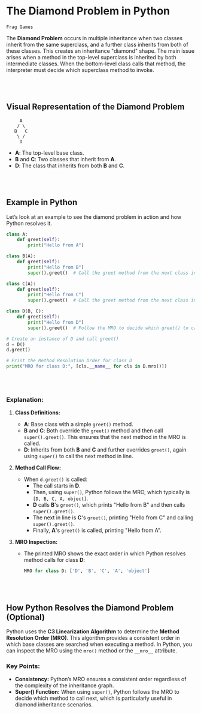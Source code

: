 # The Diamond Problem in Python
`Frag Games`

The **Diamond Problem** occurs in multiple inheritance when two classes inherit from the same superclass, and a further class inherits from both of these classes. This creates an inheritance "diamond" shape. The main issue arises when a method in the top-level superclass is inherited by both intermediate classes. When the bottom-level class calls that method, the interpreter must decide which superclass method to invoke.

<br><br>

## Visual Representation of the Diamond Problem

```
     A
    / \
   B   C
    \ /
     D
```

- **A**: The top-level base class.
- **B** and **C**: Two classes that inherit from **A**.
- **D**: The class that inherits from both **B** and **C**.

<br><br>

## Example in Python

Let’s look at an example to see the diamond problem in action and how Python resolves it.

```python
class A:
    def greet(self):
        print("Hello from A")

class B(A):
    def greet(self):
        print("Hello from B")
        super().greet()  # Call the greet method from the next class in the MRO

class C(A):
    def greet(self):
        print("Hello from C")
        super().greet()  # Call the greet method from the next class in the MRO

class D(B, C):
    def greet(self):
        print("Hello from D")
        super().greet()  # Follow the MRO to decide which greet() to call next

# Create an instance of D and call greet()
d = D()
d.greet()

# Print the Method Resolution Order for class D
print("MRO for class D:", [cls.__name__ for cls in D.mro()])
```
<br><br>

### Explanation:
1. **Class Definitions:**
   - **A**: Base class with a simple `greet()` method.
   - **B** and **C**: Both override the `greet()` method and then call `super().greet()`. This ensures that the next method in the MRO is called.
   - **D**: Inherits from both **B** and **C** and further overrides `greet()`, again using `super()` to call the next method in line.

2. **Method Call Flow:**
   - When `d.greet()` is called:
     - The call starts in **D**.
     - Then, using `super()`, Python follows the MRO, which typically is `[D, B, C, A, object]`.
     - **D** calls **B**'s `greet()`, which prints "Hello from B" and then calls `super().greet()`.
     - The next in line is **C**'s `greet()`, printing "Hello from C" and calling `super().greet()`.
     - Finally, **A**'s `greet()` is called, printing "Hello from A".

3. **MRO Inspection:**
   - The printed MRO shows the exact order in which Python resolves method calls for class **D**:
     ```python
     MRO for class D: ['D', 'B', 'C', 'A', 'object']
     ```



<br><br>

## How Python Resolves the Diamond Problem (Optional)

Python uses the **C3 Linearization Algorithm** to determine the **Method Resolution Order (MRO)**. This algorithm provides a consistent order in which base classes are searched when executing a method. In Python, you can inspect the MRO using the `mro()` method or the `__mro__` attribute.

### Key Points:
- **Consistency:** Python’s MRO ensures a consistent order regardless of the complexity of the inheritance graph.
- **Super() Function:** When using `super()`, Python follows the MRO to decide which method to call next, which is particularly useful in diamond inheritance scenarios.